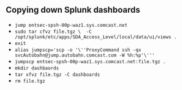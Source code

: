 
## Copying down Splunk dashboards

- `jump entsec-spsh-00p-waz1.sys.comcast.net`
- `sudo tar cfvz file.tgz \ 
	-C /opt/splunk/etc/apps/SDA_Access_Level/local/data/ui/views .`
- `exit`
- `alias jumpscp='scp -o '\''ProxyCommand ssh -qx svcAutobahn@jump.autobahn.comcast.com -W %h:%p'\'''`
- `jumpscp entsec-spsh-00p-waz1.sys.comcast.net:file.tgz .`
- `mkdir dashbaords`
- `tar xfvz file.tgz -C dashboards`
- `rm file.tgz`


